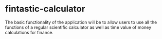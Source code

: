 # fintastic-calculator
The basic functionality of the application will be to allow users to use all the functions of a regular scientific calculator as well as time value of money calculations for finance.

